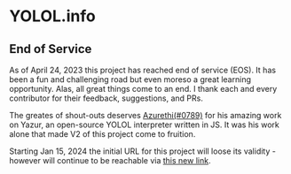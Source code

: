 # YOLOL.info

## End of Service
As of April 24, 2023 this project has reached end of service (EOS). It has been a fun and challenging road but even moreso a great learning opportunity. Alas,
all great things come to an end. I thank each and every contributor for their feedback, suggestions, and PRs.

The greates of shout-outs deserves [Azurethi(#0789)](https://github.com/azurethi) for his amazing work on Yazur, an open-source YOLOL interpreter written in JS. It was his work alone that made V2 of this project come to fruition.

Starting Jan 15, 2024 the initial URL for this project will loose its validity - however will continue to be reachable via [this new link](https://yolol.pasu.me/).
